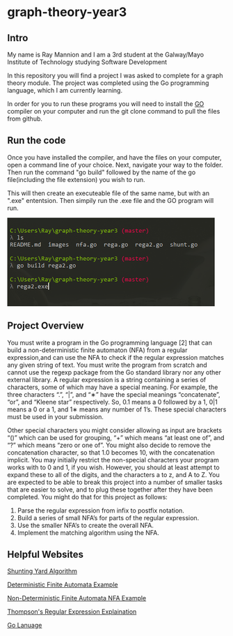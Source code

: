 # graph-theory-year3

## Intro
My name is Ray Mannion and I am a 3rd student at the Galway/Mayo Institute of Technology studying Software Development

In this repository you will find a project I was asked to complete for a graph theory module. The project was completed using the Go programming language, which I am currently learning.

In order for you to run these programs you will need to install the [GO](https://golang.org/doc/install)
compiler on your computer and run the git clone command to pull the files from github.


## Run the code

Once you have installed the compiler, and have the files on your computer, open a command line of your choice. Next, navigate your way to the folder. Then run the command "go build" followed by the name of the go file(including the file extension) you wish to run.

This will then create an executeable file of the same name, but with an ".exe" ententsion. Then simpily run the .exe file and the GO program will run.

![alt tag](https://github.com/rayman51/graph-theory-year3/blob/master/images/Capture.PNG?raw=true)

## Project Overview

You must write a program in the Go programming language [2] that can build a non-deterministic finite automaton (NFA) from a regular expression,and can use the NFA to check if the regular expression matches any given string of text. You must write the program from scratch and cannot use the regexp package from the Go standard library nor any other external library. A regular expression is a string containing a series of characters, some of which may have a special meaning. For example, the three characters “.”, “|”, and “∗” have the special meanings “concatenate”, “or”, and “Kleene star” respectively. So, 0.1 means a 0 followed by a 1, 0|1 means a 0 or a 1, and 1∗ means any number of 1’s. These special characters must be used in your submission.

 Other special characters you might consider allowing as input are brackets “()” which can be used for grouping, “+” which means “at least one of”, and “?” which means “zero or one of”. You might also decide to remove the concatenation character, so that 1.0 becomes 10, with the concatenation implicit. You may initially restrict the non-special characters your program works with to 0 and 1, if you wish. However, you should at least attempt to expand these to all of the digits, and the characters a to z, and A to Z. You are expected to be able to break this project into a number of smaller tasks that are easier to solve, and to plug these together after they have been completed. You might do that for this project as follows:

1. Parse the regular expression from infix to postfix notation.
2. Build a series of small NFA’s for parts of the regular expression.
3. Use the smaller NFA’s to create the overall NFA.
4. Implement the matching algorithm using the NFA.

## Helpful Websites
[Shunting Yard Algorithm](https://brilliant.org/wiki/shunting-yard-algorithm/) 

[Deterministic Finite Automata Example](https://www.tutorialspoint.com/automata_theory/deterministic_finite_automaton.htm)

[Non-Deterministic Finite Automata NFA Example](https://www.tutorialspoint.com/automata_theory/non_deterministic_finite_automaton.htm)

[Thompson's Regular Expression Explaination](https://swtch.com/~rsc/regexp/regexp1.html)

[Go Lanuage](https://golang.org/)